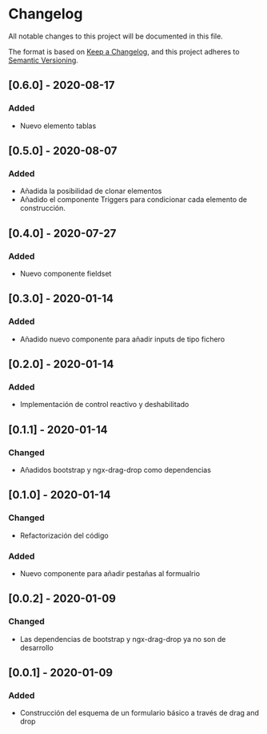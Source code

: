 # Changelog
All notable changes to this project will be documented in this file.

The format is based on [Keep a Changelog](https://keepachangelog.com/en/1.0.0/),
and this project adheres to [Semantic Versioning](https://semver.org/spec/v2.0.0.html).

## [0.6.0] - 2020-08-17
### Added
- Nuevo elemento tablas

## [0.5.0] - 2020-08-07
### Added
- Añadida la posibilidad de clonar elementos
- Añadido el componente Triggers para condicionar cada elemento de construcción.

## [0.4.0] - 2020-07-27
### Added
- Nuevo componente fieldset

## [0.3.0] - 2020-01-14
### Added
- Añadido nuevo componente para añadir inputs de tipo fichero

## [0.2.0] - 2020-01-14
### Added
- Implementación de control reactivo y deshabilitado

## [0.1.1] - 2020-01-14
### Changed
- Añadidos bootstrap y ngx-drag-drop como dependencias

## [0.1.0] - 2020-01-14
### Changed
- Refactorización del código
### Added
- Nuevo componente para añadir pestañas al formualrio

## [0.0.2] - 2020-01-09
### Changed
- Las dependencias de bootstrap y ngx-drag-drop ya no son de desarrollo

## [0.0.1] - 2020-01-09
### Added
- Construcción del esquema de un formulario básico a través de drag and drop
